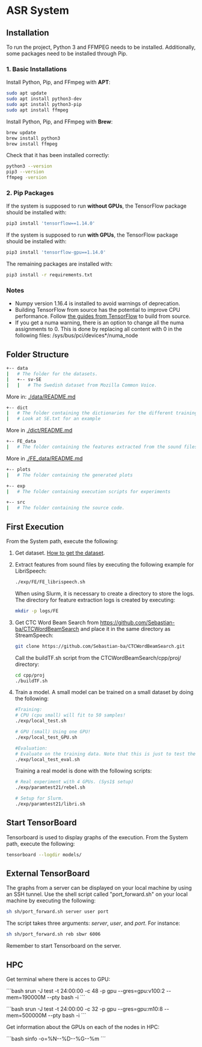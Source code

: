 # ASR System

## Installation

To run the project, Python 3 and FFMPEG needs to be installed. Additionally, some packages need to be installed through Pip. 

### 1. Basic Installations

Install Python, Pip, and FFmpeg with **APT**: 

```bash
sudo apt update
sudo apt install python3-dev
sudo apt install python3-pip
sudo apt install ffmpeg
```

Install Python, Pip, and FFmpeg with **Brew**: 

```bash
brew update
brew install python3
brew install ffmpeg
```

Check that it has been installed correctly: 

```bash
python3 --version
pip3 --version
ffmpeg -version
```

### 2. Pip Packages

If the system is supposed to run **without GPUs**, the TensorFlow package should be installed with: 

```bash
pip3 install 'tensorflow==1.14.0'
```

If the system is supposed to run **with GPUs**, the TensorFlow package should be installed with: 

```bash
pip3 install 'tensorflow-gpu==1.14.0'
```

The remaining packages are installed with: 

```bash
pip3 install -r requirements.txt
```

### Notes
- Numpy version 1.16.4 is installed to avoid warnings of deprecation. 
- Building TensorFlow from source has the potential to improve CPU performance. Follow [the guides from TensorFlow](https://www.tensorflow.org/install/source) to build from source.
- If you get a numa warning, there is an option to change all the numa assignments to 0. This is done by replacing all content with 0 in the following files: /sys/bus/pci/devices*/numa_node

## Folder Structure

```bash
+-- data
|   # The folder for the datasets.
|   +-- sv-SE
|   |   # The Swedish dataset from Mozilla Common Voice.
```
More in: [./data/README.md](./data/README.md)
```bash
+-- dict
|   # The folder containing the dictionaries for the different trainings
|   # Look at SE.txt for an example
```
More in [./dict/README.md](./dict/README.md)
```bash
+-- FE_data
|   # The folder containing the features extracted from the sound files
```
More in [./FE_data/README.md](./FE_data/README.md)

```bash
+-- plots
|   # The folder containing the generated plots
```
```bash
+-- exp
|   # The folder containing execution scripts for experiments
```

```bash
+-- src
|   # The folder containing the source code.
```

## First Execution
From the System path, execute the following:

1. Get dataset. [How to get the dataset](./data/README.md).
2. Extract features from sound files by executing the following example for LibriSpeech:

    ```bash
    ./exp/FE/FE_librispeech.sh
    ```
    When using Slurm, it is necessary to create a directory to store the logs. The directory for feature extraction logs is created by executing: 

    ```bash
    mkdir -p logs/FE
    ```
3. Get CTC Word Beam Search from https://github.com/Sebastian-ba/CTCWordBeamSearch and place it in the same directory as StreamSpeech: 

    ```bash
    git clone https://github.com/Sebastian-ba/CTCWordBeamSearch.git
    ```
    Call the buildTF.sh script from the CTCWordBeamSearch/cpp/proj/ directory:

    ```bash
    cd cpp/proj
    ./buildTF.sh
    ```
4. Train a model. A small model can be trained on a small dataset by doing the following: 
    ```bash
    #Training:
    # CPU (cpu small) will fit to 50 samples!
    ./exp/local_test.sh 

    # GPU (small) Using one GPU!
    ./exp/local_test_GPU.sh 

    #Evaluation: 
    # Evaluate on the training data. Note that this is just to test the system!
    ./exp/local_test_eval.sh
    ```

    Training a real model is done with the following scripts:

    ```bash
    # Real experiment with 4 GPUs. (Sys1$ setup)
    ./exp/paramtest21/rebel.sh

    # Setup for Slurm.
    ./exp/paramtest21/libri.sh
    ```

## Start TensorBoard

Tensorboard is used to display graphs of the execution. 
From the System path, execute the following: 

```bash
tensorboard --logdir models/
```

## External TensorBoard

The graphs from a server can be displayed on your local machine by using an SSH tunnel. Use the shell script called "port_forward.sh" on your local machine by executing the following: 

```bash
sh sh/port_forward.sh server user port
```

The script takes three arguments: *server*, *user*, and *port*.
For instance:

```bash
sh sh/port_forward.sh reb sbwr 6006
```

Remember to start Tensorboard on the server. 



## HPC

Get terminal where there is acces to GPU:

´´´bash
srun -J test -t 24:00:00 -c 48 -p gpu --gres=gpu:v100:2 --mem=190000M --pty bash -i
´´´

´´´bash
srun -J test -t 24:00:00 -c 32 -p gpu --gres=gpu:m10:8 --mem=500000M --pty bash -i
´´´


Get information about the GPUs on each of the nodes in HPC:

´´´bash
sinfo -o=%N--%D--%G--%m
´´´
